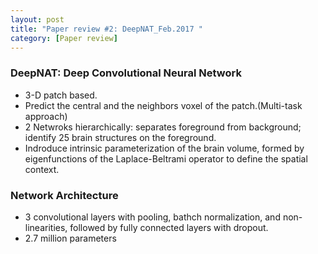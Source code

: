 ```yaml
---
layout: post
title: "Paper review #2: DeepNAT_Feb.2017 "
category: [Paper review]
---
```


### DeepNAT: Deep Convolutional Neural Network
* 3-D patch based.
* Predict the central and the neighbors voxel of the patch.(Multi-task approach)
* 2 Netwroks hierarchically: separates foreground from background; identify 25 brain structures on the foreground.
* Indroduce intrinsic parameterization of the brain volume, formed by eigenfunctions of the Laplace-Beltrami operator to define the spatial context.

### Network Architecture
* 3 convolutional layers with pooling, bathch normalization, and non-linearities, followed by fully connected layers with dropout.
* 2.7 million parameters
